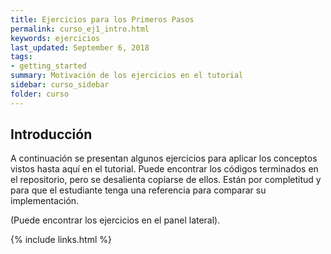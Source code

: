 ```yaml
---
title: Ejercicios para los Primeros Pasos
permalink: curso_ej1_intro.html
keywords: ejercicios
last_updated: September 6, 2018
tags:
- getting_started
summary: Motivación de los ejercicios en el tutorial
sidebar: curso_sidebar
folder: curso
---
```


## Introducción
A continuación se presentan algunos ejercicios para aplicar los conceptos vistos
hasta aquí en el tutorial. Puede encontrar los códigos terminados en el
repositorio, pero se desalienta copiarse de ellos. Están por completitud y para
que el estudiante tenga una referencia para comparar su implementación.

(Puede encontrar los ejercicios en el panel lateral).

{% include links.html %}